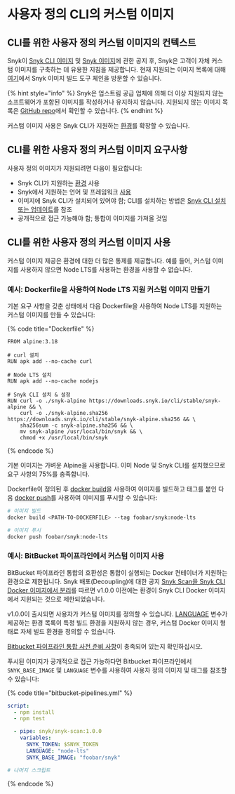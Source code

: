 # 사용자 정의 CLI의 커스텀 이미지

## CLI를 위한 사용자 정의 커스텀 이미지의 컨텍스트

Snyk이 [Snyk CLI 이미지](https://headwayapp.co/snyk-io-updates/deprecation-notice-for-snyk-cli-images-292562) 및 [Snyk 이미지](https://updates.snyk.io/deprecation-notice-for-obsolete-snyk-images-292563)에 관한 공지 후, Snyk은 고객이 자체 커스텀 이미지를 구축하는 데 유용한 지침을 제공합니다. 현재 지원되는 이미지 목록에 대해 [여기](https://github.com/snyk/snyk-images?tab=readme-ov-file#current-images)에서 Snyk 이미지 빌드 도구 체인을 방문할 수 있습니다.

{% hint style="info" %}
Snyk은 업스트림 공급 업체에 의해 더 이상 지원되지 않는 소프트웨어가 포함된 이미지를 작성하거나 유지하지 않습니다. 지원되지 않는 이미지 목록은 [GitHub repo](https://github.com/snyk/snyk-images?tab=readme-ov-file#vendor-unsupported-base-images)에서 확인할 수 있습니다.
{% endhint %}

커스텀 이미지 사용은 Snyk CLI가 지원하는 [환경](../../snyk-cli/install-or-update-the-snyk-cli/)를 확장할 수 있습니다.

## CLI를 위한 사용자 정의 커스텀 이미지 요구사항

사용자 정의 이미지가 지원되려면 다음이 필요합니다:

- Snyk CLI가 지원하는 [환경](../../snyk-cli/install-or-update-the-snyk-cli/) 사용
- Snyk에서 지원하는 언어 및 프레임워크 [사용](../../supported-languages-package-managers-and-frameworks/)
- 이미지에 Snyk CLI가 설치되어 있어야 함; CLI를 설치하는 방법은 [Snyk CLI 설치 또는 업데이트](../../snyk-cli/install-or-update-the-snyk-cli/)를 참조
- 공개적으로 접근 가능해야 함; 통합이 이미지를 가져올 것임

## CLI를 위한 사용자 정의 커스텀 이미지 사용

커스텀 이미지 제공은 환경에 대한 더 많은 통제를 제공합니다. 예를 들어, 커스텀 이미지를 사용하지 않으면 Node LTS를 사용하는 환경을 사용할 수 없습니다.

### 예시: Dockerfile을 사용하여 Node LTS 지원 커스텀 이미지 만들기

기본 요구 사항을 갖춘 상태에서 다음 Dockerfile을 사용하여 Node LTS를 지원하는 커스텀 이미지를 만들 수 있습니다:

{% code title="Dockerfile" %}
```docker
FROM alpine:3.18

# curl 설치
RUN apk add --no-cache curl

# Node LTS 설치
RUN apk add --no-cache nodejs

# Snyk CLI 설치 & 설정
RUN curl -o ./snyk-alpine https://downloads.snyk.io/cli/stable/snyk-alpine && \
    curl -o ./snyk-alpine.sha256 https://downloads.snyk.io/cli/stable/snyk-alpine.sha256 && \
    sha256sum -c snyk-alpine.sha256 && \
    mv snyk-alpine /usr/local/bin/snyk && \
    chmod +x /usr/local/bin/snyk
```
{% endcode %}

기본 이미지는 가벼운 Alpine을 사용합니다. 이미 Node 및 Snyk CLI를 설치했으므로 요구 사항의 75%를 충족합니다.

Dockerfile이 정의된 후 [docker build](https://docs.docker.com/engine/reference/commandline/build/)을 사용하여 이미지를 빌드하고 태그를 붙인 다음 [docker push](https://docs.docker.com/engine/reference/commandline/push/)를 사용하여 이미지를 푸시할 수 있습니다:

```sh
# 이미지 빌드
docker build <PATH-TO-DOCKERFILE> --tag foobar/snyk:node-lts

# 이미지 푸시
docker push foobar/snyk:node-lts
```

### 예시: BitBucket 파이프라인에서 커스텀 이미지 사용

BitBucket 파이프라인 통합의 호환성은 통합이 실행되는 Docker 컨테이너가 지원하는 환경으로 제한됩니다. Snyk 배포(Decoupling)에 대한 공지 [Snyk Scan을 Snyk CLI Docker 이미지에서 분리](https://updates.snyk.io/decoupling-snyk-scan-from-snyk-cli-docker-images-277502)를 따르면 v1.0.0 이전에는 환경이 Snyk CLI Docker 이미지에서 지원되는 것으로 제한되었습니다.

v1.0.0이 출시되면 사용자가 커스텀 이미지를 정의할 수 있습니다. [LANGUAGE](bitbucket-pipelines-integration-using-a-snyk-pipe/snyk-pipe-parameters-and-values-bitbucket-cloud.md#snyk-pipe-variables) 변수가 제공하는 환경 목록이 특정 빌드 환경을 지원하지 않는 경우, 커스텀 Docker 이미지 형태로 자체 빌드 환경을 정의할 수 있습니다.

[Bitbucket 파이프라인 통합 사전 준비 사항](bitbucket-pipelines-integration-using-a-snyk-pipe/prerequisites-for-bitbucket-pipelines-integration.md)이 충족되어 있는지 확인하십시오.

푸시된 이미지가 공개적으로 접근 가능하다면 Bitbucket 파이프라인에서 `SNYK_BASE_IMAGE` 및 `LANGUAGE` 변수를 사용하여 사용자 정의 이미지 및 태그를 참조할 수 있습니다:

{% code title="bitbucket-pipelines.yml" %}
```yaml
script:
  - npm install
  - npm test

  - pipe: snyk/snyk-scan:1.0.0
    variables:
      SNYK_TOKEN: $SNYK_TOKEN
      LANGUAGE: "node-lts"
      SNYK_BASE_IMAGE: "foobar/snyk"

# 나머지 스크립트
```
{% endcode %}